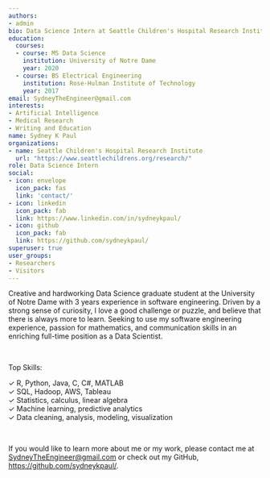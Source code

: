 ```yaml
---
authors:
- admin
bio: Data Science Intern at Seattle Children's Hospital Research Institute. Graduate student at the University of Notre Dame studying Data Science.
education: 
  courses:
  - course: MS Data Science
    institution: University of Notre Dame
    year: 2020
  - course: BS Electrical Engineering
    institution: Rose-Hulman Institute of Technology
    year: 2017
email: SydneyTheEngineer@gmail.com
interests:
- Artificial Intelligence
- Medical Research
- Writing and Education
name: Sydney K Paul
organizations:
- name: Seattle Children's Hospital Research Institute
  url: "https://www.seattlechildrens.org/research/"
role: Data Science Intern
social:
- icon: envelope
  icon_pack: fas
  link: 'contact/'
- icon: linkedin
  icon_pack: fab
  link: https://www.linkedin.com/in/sydneykpaul/
- icon: github
  icon_pack: fab
  link: https://github.com/sydneykpaul/
superuser: true
user_groups:
- Researchers
- Visitors
---
```


Creative and hardworking Data Science graduate student at the University of Notre Dame with 3 years experience in software engineering. Driven by a strong sense of curiosity, I love a good challenge or puzzle, and believe that there is always more to learn. Seeking to use my software engineering experience, passion for mathematics, and communication skills in an enriching full-time position as a Data Scientist.  

<br>

Top Skills:  

&check;  R, Python, Java, C, C#, MATLAB  
&check;  SQL, Hadoop, AWS, Tableau  
&check;  Statistics, calculus, linear algebra  
&check;  Machine learning, predictive analytics  
&check;  Data cleaning, analysis, modeling, visualization  

<br>

If you would like to learn more about me or my work, please contact me at SydneyTheEngineer@gmail.com or check out my GitHub, https://github.com/sydneykpaul/. 

